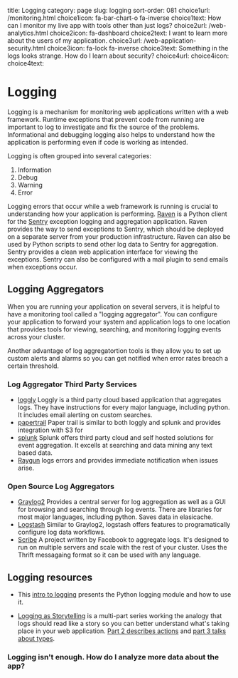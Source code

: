 title: Logging
category: page
slug: logging
sort-order: 081
choice1url: /monitoring.html
choice1icon: fa-bar-chart-o fa-inverse
choice1text: How can I monitor my live app with tools other than just logs?
choice2url: /web-analytics.html
choice2icon: fa-dashboard
choice2text: I want to learn more about the users of my application.
choice3url: /web-application-security.html
choice3icon: fa-lock fa-inverse
choice3text: Something in the logs looks strange. How do I learn about security?
choice4url:
choice4icon:
choice4text:


# Logging
Logging is a mechanism for monitoring web applications written with a
web framework. Runtime exceptions that prevent code from running are 
important to log to investigate and fix the source of the problems. 
Informational and debugging logging also helps to understand how the 
application is performing even if code is working as intended.

Logging is often grouped into several categories:

1. Information
2. Debug
3. Warning
4. Error

Logging errors that occur while a web framework is running is crucial to
understanding how your application is performing. 
[Raven](http://raven.readthedocs.org/en/latest/) is a Python client for the
[Sentry](https://github.com/getsentry/sentry) exception logging and 
aggregation application. Raven provides the way to send exceptions to
Sentry, which should be deployed on a separate server from your production
infrastructure. Raven can also be used by Python scripts to send other
log data to Sentry for aggregation. Sentry provides a clean web application
interface for viewing the exceptions. Sentry can also be configured with a
mail plugin to send emails when exceptions occur.


## Logging Aggregators
When you are running your application on several servers, it is helpful
to have a monitoring tool called a "logging aggregator". You can configure your
application to forward your system and application logs to one location that 
provides tools for viewing, searching, and monitoring logging events across your cluster. 

Another advantage of log aggregatortion tools is they allow you to set up custom alerts
and alarms so you can get notified when error rates breach a certain threshold.


### Log Aggregator Third Party Services
* [loggly](https://www.loggly.com/) Loggly is a third party cloud based application that
aggregates logs. They have instructions for every major language, including python. It includes email
alerting on custom searches. 
* [papertrail](https://papertrailapp.com/) Paper trail is similar to both loggly and splunk and provides
integration with S3 for 
* [splunk](http://www.splunk.com/) Splunk offers third party cloud and self hosted solutions 
for event aggregation. It excells at searching and data mining any text based data. 
* [Raygun](http://raygun.io/) logs errors and provides immediate notification
  when issues arise.


### Open Source Log Aggregators
* [Graylog2](http://graylog2.org/) Provides a central server for log aggregation as well as a GUI for
browsing and searching through log events. There are libraries for most major languages, including python.
Saves data in elasicache.
* [Logstash](http://logstash.net/) Similar to Graylog2, logstash offers features to programatically
configure log data workflows.
* [Scribe](https://github.com/facebook/scribe) A project written by Facebook to aggregate logs. It's designed
to run on multiple servers and scale with the rest of your cluster. Uses the Thrift messagaing format so it can
be used with any language. 


## Logging resources
* This [intro to logging](http://www.blog.pythonlibrary.org/2012/08/02/python-101-an-intro-to-logging/)
  presents the Python logging module and how to use it.

* [Logging as Storytelling](http://www.hybridcluster.com/blog/logging-storytelling/)
  is a multi-part series working the analogy that logs should read like
  a story so you can better understand what's taking place in your web
  application. 
  [Part 2 describes actions](http://www.hybridcluster.com/blog/logging-storytelling-lets-add-action/)
  and 
  [part 3 talks about types](http://www.hybridcluster.com/blog/logging-storytelling-3-types/).


### Logging isn't enough. How do I analyze more data about the app?
